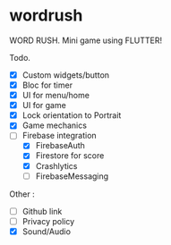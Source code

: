 # wordrush

WORD RUSH. Mini game using FLUTTER!

Todo.
-  [x] Custom widgets/button
-  [x] Bloc for timer
-  [x] UI for menu/home
-  [x] UI for game
-  [x] Lock orientation to Portrait
-  [x] Game mechanics
-  [ ] Firebase integration
    -  [x] FirebaseAuth
    -  [x] Firestore for score
    -  [x] Crashlytics
    -  [ ] FirebaseMessaging

Other :
-  [ ] Github link
-  [ ] Privacy policy
-  [x] Sound/Audio